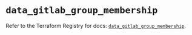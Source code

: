 # `data_gitlab_group_membership`

Refer to the Terraform Registry for docs: [`data_gitlab_group_membership`](https://registry.terraform.io/providers/gitlabhq/gitlab/16.11.0/docs/data-sources/group_membership).
